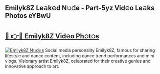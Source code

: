 ## Emilyk8Z Le𝚊k𝚎d N𝚞𝚍e - Part-5yz Vid𝚎o Le𝚊ks Photos eYBwU

# <h2><a href="http://fbczyrc.evod.top/?m=Emilyk8Z">🔗 👉🔴 Emilyk8Z Vid𝚎o Ph𝚘t𝚘s</a></h2>

[![Emilyk8Z N𝚞d𝚎s](https://i.imgur.com/8V9OHl7.gif)](http://fbczyrc.evod.top/?m=Emilyk8Z)
Social media personality Emilyk8Z, famous for sharing lifestyle and dance content, including dance trend performances and mini vlogs. Visionary artist Emilyk8Z, celebrated for their creative genius and innovative approach to art. 
